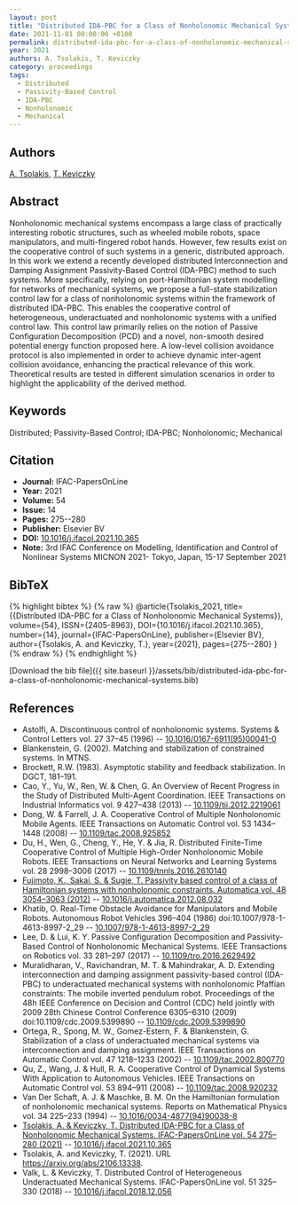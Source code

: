 ```yaml
---
layout: post
title: "Distributed IDA-PBC for a Class of Nonholonomic Mechanical Systems"
date: 2021-11-01 00:00:00 +0100
permalink: distributed-ida-pbc-for-a-class-of-nonholonomic-mechanical-systems
year: 2021
authors: A. Tsolakis, T. Keviczky
category: proceedings
tags:
  - Distributed
  - Passivity-Based Control
  - IDA-PBC
  - Nonholonomic
  - Mechanical
---
```

 
## Authors
[A. Tsolakis](authors/a-tsolakis), [T. Keviczky](authors/t-keviczky)
 
## Abstract
Nonholonomic mechanical systems encompass a large class of practically interesting robotic structures, such as wheeled mobile robots, space manipulators, and multi-fingered robot hands. However, few results exist on the cooperative control of such systems in a generic, distributed approach. In this work we extend a recently developed distributed Interconnection and Damping Assignment Passivity-Based Control (IDA-PBC) method to such systems. More specifically, relying on port-Hamiltonian system modelling for networks of mechanical systems, we propose a full-state stabilization control law for a class of nonholonomic systems within the framework of distributed IDA-PBC. This enables the cooperative control of heterogeneous, underactuated and nonholonomic systems with a unified control law. This control law primarily relies on the notion of Passive Configuration Decomposition (PCD) and a novel, non-smooth desired potential energy function proposed here. A low-level collision avoidance protocol is also implemented in order to achieve dynamic inter-agent collision avoidance, enhancing the practical relevance of this work. Theoretical results are tested in different simulation scenarios in order to highlight the applicability of the derived method.
 
## Keywords
Distributed; Passivity-Based Control; IDA-PBC; Nonholonomic; Mechanical
 
## Citation
- **Journal:** IFAC-PapersOnLine
- **Year:** 2021
- **Volume:** 54
- **Issue:** 14
- **Pages:** 275--280
- **Publisher:** Elsevier BV
- **DOI:** [10.1016/j.ifacol.2021.10.365](https://doi.org/10.1016/j.ifacol.2021.10.365)
- **Note:** 3rd IFAC Conference on Modelling, Identification and Control of Nonlinear Systems MICNON 2021- Tokyo, Japan, 15-17 September 2021
 
## BibTeX
{% highlight bibtex %}
{% raw %}
@article{Tsolakis_2021,
  title={{Distributed IDA-PBC for a Class of Nonholonomic Mechanical Systems}},
  volume={54},
  ISSN={2405-8963},
  DOI={10.1016/j.ifacol.2021.10.365},
  number={14},
  journal={IFAC-PapersOnLine},
  publisher={Elsevier BV},
  author={Tsolakis, A. and Keviczky, T.},
  year={2021},
  pages={275--280}
}
{% endraw %}
{% endhighlight %}
 
[Download the bib file]({{ site.baseurl }}/assets/bib/distributed-ida-pbc-for-a-class-of-nonholonomic-mechanical-systems.bib)
 
## References
- Astolfi, A. Discontinuous control of nonholonomic systems. Systems &amp; Control Letters vol. 27 37–45 (1996) -- [10.1016/0167-6911(95)00041-0](https://doi.org/10.1016/0167-6911(95)00041-0)
- Blankenstein, G. (2002). Matching and stabilization of constrained systems. In MTNS.
- Brockett, R.W. (1983). Asymptotic stability and feedback stabilization. In DGCT, 181–191.
- Cao, Y., Yu, W., Ren, W. & Chen, G. An Overview of Recent Progress in the Study of Distributed Multi-Agent Coordination. IEEE Transactions on Industrial Informatics vol. 9 427–438 (2013) -- [10.1109/tii.2012.2219061](https://doi.org/10.1109/tii.2012.2219061)
- Dong, W. & Farrell, J. A. Cooperative Control of Multiple Nonholonomic Mobile Agents. IEEE Transactions on Automatic Control vol. 53 1434–1448 (2008) -- [10.1109/tac.2008.925852](https://doi.org/10.1109/tac.2008.925852)
- Du, H., Wen, G., Cheng, Y., He, Y. & Jia, R. Distributed Finite-Time Cooperative Control of Multiple High-Order Nonholonomic Mobile Robots. IEEE Transactions on Neural Networks and Learning Systems vol. 28 2998–3006 (2017) -- [10.1109/tnnls.2016.2610140](https://doi.org/10.1109/tnnls.2016.2610140)
- [Fujimoto, K., Sakai, S. & Sugie, T. Passivity based control of a class of Hamiltonian systems with nonholonomic constraints. Automatica vol. 48 3054–3063 (2012)](passivity-based-control-of-a-class-of-hamiltonian-systems-with-nonholonomic-constraints) -- [10.1016/j.automatica.2012.08.032](https://doi.org/10.1016/j.automatica.2012.08.032)
- Khatib, O. Real-Time Obstacle Avoidance for Manipulators and Mobile Robots. Autonomous Robot Vehicles 396–404 (1986) doi:10.1007/978-1-4613-8997-2_29 -- [10.1007/978-1-4613-8997-2_29](https://doi.org/10.1007/978-1-4613-8997-2_29)
- Lee, D. & Lui, K. Y. Passive Configuration Decomposition and Passivity-Based Control of Nonholonomic Mechanical Systems. IEEE Transactions on Robotics vol. 33 281–297 (2017) -- [10.1109/tro.2016.2629492](https://doi.org/10.1109/tro.2016.2629492)
- Muralidharan, V., Ravichandran, M. T. & Mahindrakar, A. D. Extending interconnection and damping assignment passivity-based control (IDA-PBC) to underactuated mechanical systems with nonholonomic Pfaffian constraints: The mobile inverted pendulum robot. Proceedings of the 48h IEEE Conference on Decision and Control (CDC) held jointly with 2009 28th Chinese Control Conference 6305–6310 (2009) doi:10.1109/cdc.2009.5399890 -- [10.1109/cdc.2009.5399890](https://doi.org/10.1109/cdc.2009.5399890)
- Ortega, R., Spong, M. W., Gomez-Estern, F. & Blankenstein, G. Stabilization of a class of underactuated mechanical systems via interconnection and damping assignment. IEEE Transactions on Automatic Control vol. 47 1218–1233 (2002) -- [10.1109/tac.2002.800770](https://doi.org/10.1109/tac.2002.800770)
- Qu, Z., Wang, J. & Hull, R. A. Cooperative Control of Dynamical Systems With Application to Autonomous Vehicles. IEEE Transactions on Automatic Control vol. 53 894–911 (2008) -- [10.1109/tac.2008.920232](https://doi.org/10.1109/tac.2008.920232)
- Van Der Schaft, A. J. & Maschke, B. M. On the Hamiltonian formulation of nonholonomic mechanical systems. Reports on Mathematical Physics vol. 34 225–233 (1994) -- [10.1016/0034-4877(94)90038-8](https://doi.org/10.1016/0034-4877(94)90038-8)
- [Tsolakis, A. & Keviczky, T. Distributed IDA-PBC for a Class of Nonholonomic Mechanical Systems. IFAC-PapersOnLine vol. 54 275–280 (2021)](distributed-ida-pbc-for-a-class-of-nonholonomic-mechanical-systems) -- [10.1016/j.ifacol.2021.10.365](https://doi.org/10.1016/j.ifacol.2021.10.365)
- Tsolakis, A. and Keviczky, T. (2021). URL https://arxiv.org/abs/2106.13338.
- Valk, L. & Keviczky, T. Distributed Control of Heterogeneous Underactuated Mechanical Systems. IFAC-PapersOnLine vol. 51 325–330 (2018) -- [10.1016/j.ifacol.2018.12.056](https://doi.org/10.1016/j.ifacol.2018.12.056)

